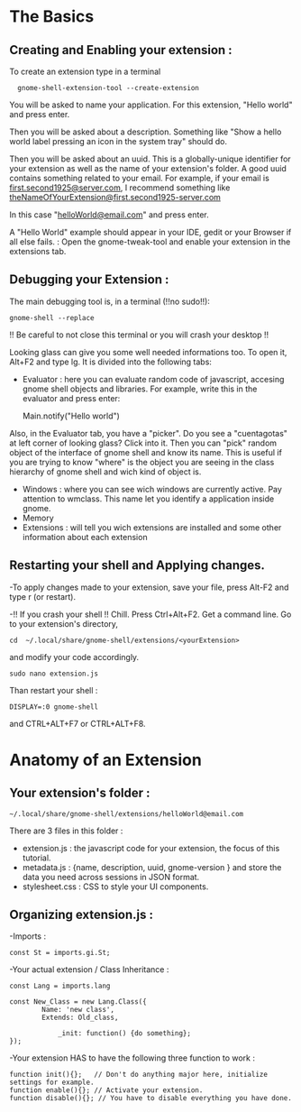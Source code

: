# The Basics
## Creating and Enabling your extension :
To create an extension type in a terminal 

      gnome-shell-extension-tool --create-extension
      
You will be asked to name your application. For this extension, "Hello world" and press enter.

Then you will be asked about a description. Something like "Show a hello world label pressing an icon in the system tray" should do.

Then you will be asked about an uuid. This is a globally-unique identifier for your extension as well as the name of your extension's folder.
A good uuid contains something related to your email. For example, if your email is first.second1925@server.com, I recommend something like theNameOfYourExtension@first.second1925-server.com

In this case "helloWorld@email.com" and press enter.

A "Hello World" example should appear in your IDE, gedit or your Browser if all else fails.
:
Open the gnome-tweak-tool and enable your extension in the extensions tab.

## Debugging your Extension :
The main debugging tool is, in a terminal (!!no sudo!!):

	gnome-shell --replace  
	
!! Be careful to not close this terminal or you will crash your desktop !!

Looking glass can give you some well needed informations too. To open it, Alt+F2 and type lg.
It is divided into the following tabs: 
- Evaluator : here you can evaluate random code of javascript, accesing gnome shell objects and libraries. For example, write this in the evaluator and press enter:
 	
	Main.notify("Hello world")
	
Also, in the Evaluator tab, you have a "picker". Do you see a "cuentagotas" at left corner of looking glass? Click into it. Then you can "pick" random object of the interface of gnome shell and know its name. This is useful if you are trying to know "where" is the object you are seeing in the class hierarchy of gnome shell and wich kind of object is.
- Windows : where you can see wich windows are currently active. Pay attention to wmclass. This name let you identify a application inside gnome.
- Memory 
- Extensions : will tell you wich extensions are installed and some other information about each extension

## Restarting your shell and Applying changes.
-To apply changes made to your extension, save your file, press Alt-F2 and type r (or restart).

-!! If you crash your shell !!
Chill. Press Ctrl+Alt+F2. Get a command line.
 Go to your extension's directory,
 	
	cd  ~/.local/share/gnome-shell/extensions/<yourExtension> 
and modify your code accordingly.

	sudo nano extension.js
Than restart your shell :

	DISPLAY=:0 gnome-shell
and CTRL+ALT+F7 or CTRL+ALT+F8.


# Anatomy of an Extension
## Your extension's folder :

	~/.local/share/gnome-shell/extensions/helloWorld@email.com
    
There are 3 files in this folder :
- extension.js : the javascript code for your extension, the focus of this tutorial.
- metadata.js : {name, description, uuid, gnome-version } and store the data you need across sessions in JSON format.
- stylesheet.css : CSS to style your UI components.

## Organizing extension.js :
-Imports :

	const St = imports.gi.St;  

-Your actual extension / Class Inheritance :

	const Lang = imports.lang

	const New_Class = new Lang.Class({
    		Name: 'new class',
    		Extends: Old_class,
 
        		_init: function() {do something};
	});

-Your extension HAS to have the following three function to work : 

	function init(){};   // Don't do anything major here, initialize settings for example. 
	function enable(){}; // Activate your extension.
	function disable(){}; // You have to disable everything you have done. 
